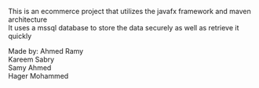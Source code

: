 This is an ecommerce project that utilizes the javafx framework and maven architecture \
It uses a mssql database to store the data securely as well as retrieve it quickly

Made by:
Ahmed Ramy \
Kareem Sabry \
Samy Ahmed \
Hager Mohammed
